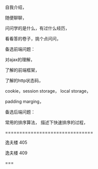 自我介绍，

随便聊聊，

问问学的是什么，有过什么经历，

看看答的卷子，挑个点问问，

备选前端问题：

对ajax的理解，

了解的前端框架，

了解的http状态码，

cookie，session storage， local storage，

padding marging，



备选后端问题：

常用的排序算法， 描述下快速排序的过程，

===============================

逸夫楼 405

逸夫楼 409

===









